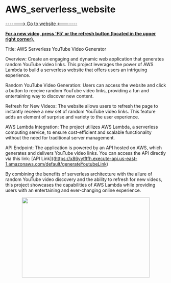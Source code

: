 # AWS_serverless_website 
[-------> Go to website <-------](https://x86yytftfh.execute-api.us-east-1.amazonaws.com/default/generateYoutubeLink)

<ins>**For a new video, press 'F5' or the refresh button (located in the upper right corner).**</ins>

Title: AWS Serverless YouTube Video Generator

Overview:
Create an engaging and dynamic web application that generates random YouTube video links. This project leverages the power of AWS Lambda to build a serverless website that offers users an intriguing experience.

Random YouTube Video Generation: Users can access the website and click a button to receive random YouTube video links, providing a fun and entertaining way to discover new content.

Refresh for New Videos: The website allows users to refresh the page to instantly receive a new set of random YouTube video links. This feature adds an element of surprise and variety to the user experience.

AWS Lambda Integration: The project utilizes AWS Lambda, a serverless computing service, to ensure cost-efficient and scalable functionality without the need for traditional server management.

API Endpoint: The application is powered by an API hosted on AWS, which generates and delivers YouTube video links. You can access the API directly via this link: [API Link]((https://x86yytftfh.execute-api.us-east-1.amazonaws.com/default/generateYoutubeLink)

By combining the benefits of serverless architecture with the allure of random YouTube video discovery and the ability to refresh for new videos, this project showcases the capabilities of AWS Lambda while providing users with an entertaining and ever-changing online experience.


<p align="center">
   <img width="400" height="250" src="https://cdn.discordapp.com/attachments/359470187088576514/1152314708465045614/image.png">
